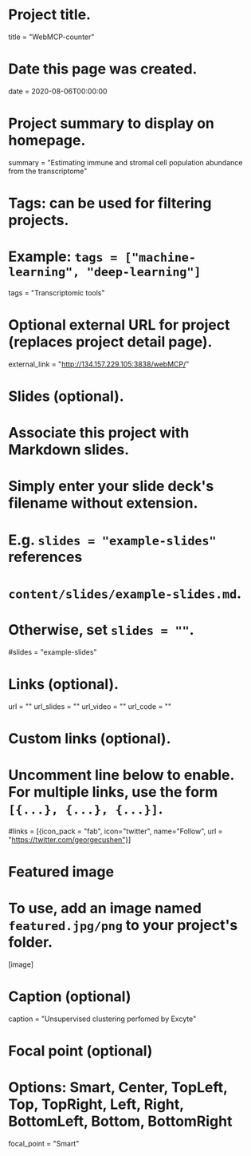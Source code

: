 # Project title.
title = "WebMCP-counter"

# Date this page was created.
date = 2020-08-06T00:00:00

# Project summary to display on homepage.
summary = "Estimating immune and stromal cell population abundance from the transcriptome"

# Tags: can be used for filtering projects.
# Example: `tags = ["machine-learning", "deep-learning"]`
tags = "Transcriptomic tools"

# Optional external URL for project (replaces project detail page).
external_link = "http://134.157.229.105:3838/webMCP/"

# Slides (optional).
#   Associate this project with Markdown slides.
#   Simply enter your slide deck's filename without extension.
#   E.g. `slides = "example-slides"` references 
#   `content/slides/example-slides.md`.
#   Otherwise, set `slides = ""`.
#slides = "example-slides"

# Links (optional).
url = ""
url_slides = ""
url_video = ""
url_code = ""

# Custom links (optional).
#   Uncomment line below to enable. For multiple links, use the form `[{...}, {...}, {...}]`.
#links = [{icon_pack = "fab", icon="twitter", name="Follow", url = "https://twitter.com/georgecushen"}]

# Featured image
# To use, add an image named `featured.jpg/png` to your project's folder. 
[image]
  # Caption (optional)
  caption = "Unsupervised clustering perfomed by Excyte"
  
  # Focal point (optional)
  # Options: Smart, Center, TopLeft, Top, TopRight, Left, Right, BottomLeft, Bottom, BottomRight
  focal_point = "Smart"